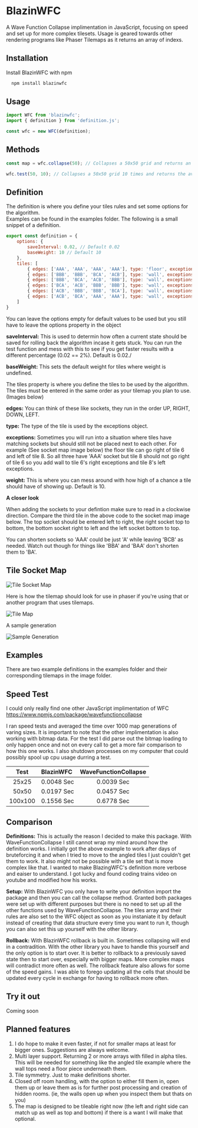 
# BlazinWFC

A Wave Function Collapse implimentation in JavaScript, focusing on speed and set up for more complex tilesets.
Usage is geared towards other rendering programs like Phaser Tilemaps as it returns an array of indexs.

## Installation

Install BlazinWFC with npm

```bash
  npm install blazinwfc
```
    
## Usage

```javascript
import WFC from 'blazinwfc';
import { definition } from 'definition.js';

const wfc = new WFC(definition);
```

## Methods

```javascript
const map = wfc.collapse(50); // Collapses a 50x50 grid and returns an array of indexs

wfc.test(50, 10); // Collapses a 50x50 grid 10 times and returns the average time in seconds
```

## Definition

The definition is where you define your tiles rules and set some options for the algorithm.\
Examples can be found in the examples folder. The following is a small snippet of a definition.

```javascript
export const definition = {
    options: {
        saveInterval: 0.02, // Default 0.02
        baseWeight: 10 // Default 10
    },
    tiles: [
        { edges: ['AAA', 'AAA', 'AAA', 'AAA'], type: 'floor', exceptions: undefined, weight: 30 },
        { edges: ['BBB', 'BBB', 'BCA', 'ACB'], type: 'wall', exceptions: undefined, weight: 3 },
        { edges: ['BBB', 'BCA', 'ACB', 'BBB'], type: 'wall', exceptions: undefined, weight: 3 },
        { edges: ['BCA', 'ACB', 'BBB', 'BBB'], type: 'wall', exceptions: undefined, weight: 3 },
        { edges: ['ACB', 'BBB', 'BBB', 'BCA'], type: 'wall', exceptions: undefined, weight: 3 },
        { edges: ['ACB', 'BCA', 'AAA', 'AAA'], type: 'wall', exceptions: {down: ['wall'], left: ['wall']}, weight: 5 },
    ]
}
```

You can leave the options empty for default values to be used but you still have to leave the options property in the object

**saveInterval:** This is used to determin how often a current state should be saved for rolling back the algorithm incase it gets stuck. You can run the test function and mess with this to see if you get faster results with a different percentage (0.02 == 2%). Default is 0.02./

**baseWeight:** This sets the default weight for tiles where weight is undefined.

The tiles property is where you define the tiles to be used by the algorithm.\
The tiles must be entered in the same order as your tilemap you plan to use. (Images below)

**edges:** You can think of these like sockets, they run in the order UP, RIGHT, DOWN, LEFT.

**type:** The type of the tile is used by the exceptions object.

**exceptions:** Sometimes you will run into a situation where tiles have matching sockets but should still not be placed next to each other. For example (See socket map image below) the floor tile can go right of tile 6 and left of tile 8. So all three have 'AAA' socket but tile 8 should not go right of tile 6 so you add wall to tile 6's right exceptions and tile 8's left exceptions.

**weight:** This is where you can mess around with how high of a chance a tile should have of showing up. Default is 10.


**A closer look**

When adding the sockets to your defintion make sure to read in a clockwise direction. Compare the third tile in the above code to the socket map image below. The top socket should be entered left to right, the right socket top to bottom, the bottom socket right to left and the left socket bottom to top.

You can shorten sockets so 'AAA' could be just 'A' while leaving 'BCB' as needed. Watch out though for things like 'BBA' and 'BAA' don't shorten them to 'BA'. 

## Tile Socket Map
![Tile Socket Map](images/simplesockets.png)

Here is how the tilemap should look for use in phaser if you're using that or another program that uses tilemaps.

![Tile Map](images/simpletiles.png)

A sample generation

![Sample Generation](images/simplesample.png)


## Examples

There are two example definitions in the examples folder and their corresponding tilemaps in the image folder.

## Speed Test

I could only really find one other JavaScript implimentation of WFC https://www.npmjs.com/package/wavefunctioncollapse

I ran speed tests and averaged the time over 1000 map generations of varing sizes. It is important to note that the other implimentation is also working with bitmap data. For the test I did parse out the bitmap loading to only happen once and not on every call to get a more fair comparison to how this one works. I also shutdown processes on my computer that could possibly spool up cpu usage durring a test.

|Test   |BlazinWFC |WaveFunctionCollapse|
|:-----:|:---------|:------------------:|
|25x25  |0.0048 Sec|0.0039 Sec          |
|50x50  |0.0197 Sec|0.0457 Sec          |
|100x100|0.1556 Sec|0.6778 Sec          |

## Comparison

**Definitions:** This is actually the reason I decided to make this package. With WaveFunctionCollapse I still cannot wrap my mind around how the definition works. I initially got the above example to work after days of bruteforcing it and when I tried to move to the angled tiles I just couldn't get them to work. It also might not be possible with a tile set that is more complex like that. I wanted to make BlazingWFC's definition more verbose and eaiser to understand. I got lucky and found coding trains video on youtube and modified how his works.

**Setup:** With BlazinWFC you only have to write your definition import the package and then you can call the collapse method. Granted both packages were set up with different purposes but there is no need to set up all the other functions used by WaveFunctionCollapse. The tiles array and their rules are also set to the WFC object as soon as you instaniate it by default instead of creating that data structure every time you want to run it, though you can also set this up yourself with the other library.

**Rollback:** With BlazinWFC rollback is built in. Sometimes collapsing will end in a contradition. With the other library you have to handle this yourself and the only option is to start over. It is better to rollback to a previously saved state then to start over, especially with bigger maps. More complex maps will contradict more often as well. The rollback feature also allows for some of the speed gains. I was able to forego updating all the cells that should be updated every cycle in exchange for having to rollback more often. 


## Try it out

Coming soon

## Planned features
1. I do hope to make it even faster, if not for smaller maps at least for bigger ones. Suggestions are always welcome.
2. Multi layer support. Returning 2 or more arrays with filled in alpha tiles. This will be needed for something like the angled tile example where the wall tops need a floor piece underneath them.
3. Tile symmetry. Just to make definitions shorter.
4. Closed off room handling, with the option to either fill them in, open them up or leave them as is for further post processing and creation of hidden rooms. (ie, the walls open up when you inspect them but thats on you)
5. The map is designed to be tileable right now (the left and right side can match up as well as top and bottom) if there is a want I will make that optional.